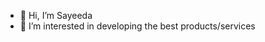 - 👋 Hi, I’m Sayeeda
- 👀 I’m interested in developing the best products/services
<!---
sayeedaTarannumR/sayeedaTarannumR is a ✨ special ✨ repository because its `README.md` (this file) appears on your GitHub profile.
You can click the Preview link to take a look at your changes.
--->
